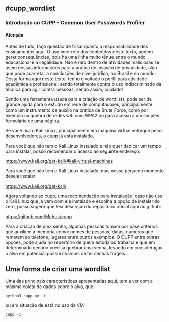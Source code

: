 <h2> #cupp_wordlist</h2>

<h3>Introdução ao CUPP - Common User Passwords Profiler</h3>

<h4>Atenção</h4>

Antes de tudo, faço questão de frisar quanto a responsabilidade dos ensinamentos aqui. O uso incorreto dos conteúdos deste texto, podem gerar consequências, pois há uma linha muito tênue entre o mundo educacional e a ilegalidade. Não é raro dentro de atividades maliciosas se usem dessas informações para a prática de invasão de privacidade, algo que pode acarretar a conclusões de nível jurídico, no Brasil e no mundo. Desta forma aqui neste texto, tenho o voltado o perfil para atividade acadêmica e profissional, sendo totalmente contra o uso indiscriminado da técnica para agir contra pessoas, sendo assim, cuidado!


Sendo uma ferramenta usada para a criação de wordlists, pode ser de grande ajuda para o estudo em rede de computadores, principalmente como um instrumento de auxílio na prática de Brute Force, como por exemplo na quebra de redes wifi com WPA2 ou para acesso a um simples formulário de uma página.

Se você usa o Kali Linux, principalmente em máquina virtual entregue pelos desenvolvedores, o cupp já está instalado.

Para você que não tem o Kali Linux instalado e não quer dedicar um tempo para instalar, posso recomendar o acesso ao seguinte endereço:

https://www.kali.org/get-kali/#kali-virtual-machines

Para você que não tem o Kali Linux instalado, mas nesse pequeno momento deseja instalar:

https://www.kali.org/get-kali/

Agora voltando ao cupp, uma recomendação para instalação, caso não use o Kali Linux que já vem com ele instalado e escolha a opção de instalar do zero, posso sugerir que leia descrição do repositório oficial aqui no github:

https://github.com/Mebus/cupp


Para a criação de uma senha, algumas pessoas tomam por base critérios que auxiliem a memória como: nomes de pessoas, datas, números que remetem ao telefone, lugares entre outros exemplos. O CUPP entre outras opções, pode ajuda no repertório de quem estuda ou trabalha e que em determinado cenário precisa quebrar uma senha, levando em consideração o alvo em potencial possui chances de ter senhas frágeis.

<h2>Uma forma de criar uma wordlist</h2>

Uma das principais características apresentadas aqui, tem a ver com a máxima coleta de dados sobre o alvo, que 

```
python3 cupp.py -i
```

ou em situação de está no uso da VM 

```
cupp -i
```




